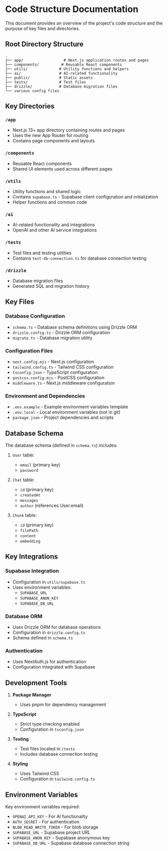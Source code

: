 # Code Structure Documentation

This document provides an overview of the project's code structure and the purpose of key files and directories.

## Root Directory Structure

```
.
├── app/                  # Next.js application routes and pages
├── components/          # Reusable React components
├── utils/              # Utility functions and helpers
├── ai/                 # AI-related functionality
├── public/             # Static assets
├── tests/              # Test files
├── drizzle/            # Database migration files
└── various config files
```

## Key Directories

### `/app`
- Next.js 13+ app directory containing routes and pages
- Uses the new App Router for routing
- Contains page components and layouts

### `/components`
- Reusable React components
- Shared UI elements used across different pages

### `/utils`
- Utility functions and shared logic
- Contains `supabase.ts` - Supabase client configuration and initialization
- Helper functions and common code

### `/ai`
- AI-related functionality and integrations
- OpenAI and other AI service integrations

### `/tests`
- Test files and testing utilities
- Contains `test-db-connection.ts` for database connection testing

### `/drizzle`
- Database migration files
- Generated SQL and migration history

## Key Files

### Database Configuration
- `schema.ts` - Database schema definitions using Drizzle ORM
- `drizzle.config.ts` - Drizzle ORM configuration
- `migrate.ts` - Database migration utility

### Configuration Files
- `next.config.mjs` - Next.js configuration
- `tailwind.config.ts` - Tailwind CSS configuration
- `tsconfig.json` - TypeScript configuration
- `postcss.config.mjs` - PostCSS configuration
- `middleware.ts` - Next.js middleware configuration

### Environment and Dependencies
- `.env.example` - Example environment variables template
- `.env.local` - Local environment variables (not in git)
- `package.json` - Project dependencies and scripts

## Database Schema

The database schema (defined in `schema.ts`) includes:

1. `User` table:
   - `email` (primary key)
   - `password`

2. `Chat` table:
   - `id` (primary key)
   - `createdAt`
   - `messages`
   - `author` (references User.email)

3. `Chunk` table:
   - `id` (primary key)
   - `filePath`
   - `content`
   - `embedding`

## Key Integrations

### Supabase Integration
- Configuration in `utils/supabase.ts`
- Uses environment variables:
  - `SUPABASE_URL`
  - `SUPABASE_ANON_KEY`
  - `SUPABASE_DB_URL`

### Database ORM
- Uses Drizzle ORM for database operations
- Configuration in `drizzle.config.ts`
- Schema defined in `schema.ts`

### Authentication
- Uses NextAuth.js for authentication
- Configuration integrated with Supabase

## Development Tools

1. **Package Manager**
   - Uses pnpm for dependency management

2. **TypeScript**
   - Strict type checking enabled
   - Configuration in `tsconfig.json`

3. **Testing**
   - Test files located in `/tests`
   - Includes database connection testing

4. **Styling**
   - Uses Tailwind CSS
   - Configuration in `tailwind.config.ts`

## Environment Variables

Key environment variables required:
- `OPENAI_API_KEY` - For AI functionality
- `AUTH_SECRET` - For authentication
- `BLOB_READ_WRITE_TOKEN` - For blob storage
- `SUPABASE_URL` - Supabase project URL
- `SUPABASE_ANON_KEY` - Supabase anonymous key
- `SUPABASE_DB_URL` - Supabase database connection string 